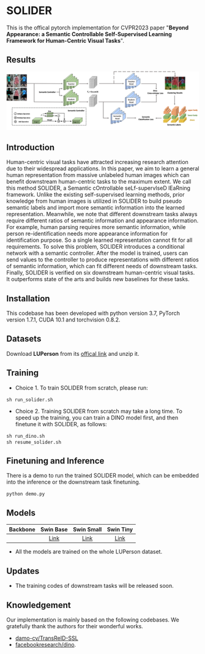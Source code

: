 # SOLIDER

This is the offical pytorch implementation for CVPR2023 paper "**Beyond Appearance: a Semantic Controllable Self-Supervised Learning Framework for Human-Centric Visual Tasks**".

## Results
<div align="center"><img src="assets/framework.png" width="900"></div>

## Introduction
Human-centric visual tasks have attracted increasing research attention due to their widespread applications. In this paper, we aim to learn a general human representation from massive unlabeled human images which can benefit downstream human-centric tasks to the maximum extent. We call this method SOLIDER, a Semantic cOntrollable seLf-supervIseD lEaRning framework. Unlike the existing self-supervised learning methods, prior knowledge from human images is utilized in SOLIDER to build pseudo semantic labels and import more semantic information into the learned representation. Meanwhile, we note that different downstream tasks always require different ratios of semantic information and appearance information. For example, human parsing requires more semantic information, while person re-identification needs more appearance information for identification purpose. So a single learned representation cannot fit for all requirements. To solve this problem, SOLIDER introduces a conditional network with a semantic controller. After the model is trained, users can send values to the controller to produce representations with different ratios of semantic information, which can fit different needs of downstream tasks. Finally, SOLIDER is verified on six downstream human-centric visual tasks. It outperforms state of the arts and builds new baselines for these tasks.

## Installation
This codebase has been developed with python version 3.7, PyTorch version 1.7.1, CUDA 10.1 and torchvision 0.8.2.                                           

## Datasets
Download **LUPerson** from its [offical link](https://github.com/DengpanFu/LUPerson-NL/tree/main/LUP-NL) and unzip it.                                                               

## Training
- Choice 1. To train SOLIDER from scratch, please run:
```shell
sh run_solider.sh
```

- Choice 2. Training SOLIDER from scratch may take a long time. To speed up the training, you can train a DINO model first, and then finetune it with SOLIDER, as follows:
```shell
sh run_dino.sh
sh resume_solider.sh
```

## Finetuning and Inference
There is a demo to run the trained SOLIDER model, which can be embedded into the inference or the downstream task finetuning.
```shell
python demo.py
```

## Models
| Backbone | Swin Base | Swin Small | Swin Tiny |
| ------ |:---: | :---: | :---: |
| | [Link](https://drive.google.com/file/d/1uh7tO34tMf73MJfFqyFEGx42UBktTbZU/view?usp=share_link) | [Link](https://drive.google.com/file/d/1oyEgASqDHc7YUPsQUMxuo2kBZyi2Tzfv/view?usp=share_link) | [Link](https://drive.google.com/file/d/12UyPVFmjoMVpQLHN07tNh4liHUmyDqg8/view?usp=share_link) |  

- All the models are trained on the whole LUPerson dataset.

## Updates
- The training codes of downstream tasks will be released soon.

## Knowledgement
Our implementation is mainly based on the following codebases. We gratefully thank the authors for their wonderful works.
- [damo-cv/TransReID-SSL](https://github.com/damo-cv/TransReID-SSL)
- [facebookresearch/dino](https://github.com/facebookresearch/dino).

